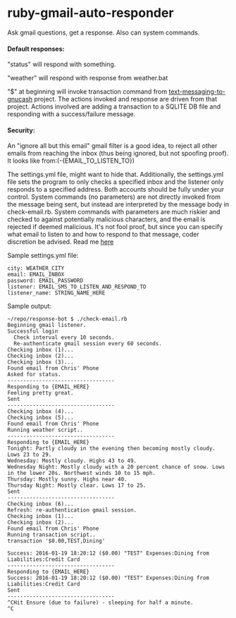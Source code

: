 # ruby-gmail-auto-responder
Ask gmail questions, get a response. Also can system commands.

#### Default responses:

"status" will respond with something.

"weather" will respond with response from weather.bat

"$" at beginning will invoke transaction command from [text-messaging-to-gnucash](https://github.com/chrisbrasington/text-messaging-to-gnucash) project. The actions invoked and response are driven from that project. Actions involved are adding a transaction to a SQLITE DB file and responding with a success/failure message.

#### Security:

An "ignore all but this email" gmail filter is a good idea, to reject all other emails from reaching the inbox (thus being ignored, but not spoofing proof). It looks like from:(-{EMAIL_TO_LISTEN_TO})

The settings.yml file, might want to hide that. Additionally, the settings.yml file sets the program to only checks a specified inbox and the listener only responds to a specified address. Both accounts should be fully under your control. System commands (no parameters) are not directly invoked from the message being sent, but instead are interpreted by the message body in check-email.rb. System commands with parameters are much riskier and checked to against potentially malicious characters, and the email is rejected if deemed malicious. It's not fool proof, but since you can specify what email to listen to and how to respond to that message, coder discretion be advised. Read me [here](https://www.owasp.org/index.php/Command_Injection)

Sample settings.yml file:
```
city: WEATHER_CITY
email: EMAIL_INBOX
password: EMAIL_PASSWORD
listener: EMAIL_SMS_TO_LISTEN_AND_RESPOND_TO
listener_name: STRING_NAME_HERE
```

Sample output:
```
~/repo/response-bot $ ./check-email.rb 
Beginning gmail listener.
Successful login
  Check interval every 10 seconds.
  Re-authenticate gmail session every 60 seconds.
Checking inbox (1)...
Checking inbox (2)...
Checking inbox (3)...
Found email from Chris' Phone
Asked for status.
----------------------------------
Responding to {EMAIL_HERE}
Feeling pretty great.
Sent
----------------------------------
Checking inbox (4)...
Checking inbox (5)...
Found email from Chris' Phone
Running weather script..
----------------------------------
Responding to {EMAIL_HERE}
Tonight: Partly cloudy in the evening then becoming mostly cloudy. Lows 23 to 29.
Wednesday: Mostly cloudy. Highs 43 to 49.
Wednesday Night: Mostly cloudy with a 20 percent chance of snow. Lows in the lower 20s. Northwest winds 10 to 15 mph.
Thursday: Mostly sunny. Highs near 40.
Thursday Night: Mostly clear. Lows 17 to 25.
Sent
----------------------------------
Checking inbox (6)...
Refresh: re-authentication gmail session.
Checking inbox (1)...
Checking inbox (2)...
Found email from Chris' Phone
Running transaction script..
transaction '$0.00,TEST,Dining'

Success: 2016-01-19 18:20:12 ($0.00) "TEST" Expenses:Dining from Liabilities:Credit Card
----------------------------------
Responding to {EMAIL_HERE}
Success: 2016-01-19 18:20:12 ($0.00) "TEST" Expenses:Dining from Liabilities:Credit Card
Sent
----------------------------------
^CHit Ensure (due to failure) - sleeping for half a minute.
^C
```